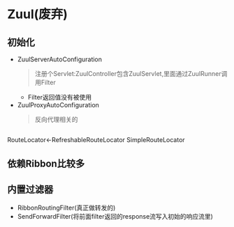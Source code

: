 # Zuul(废弃)
## 初始化
- ZuulServerAutoConfiguration
    > 注册个Servlet:ZuulController包含ZuulServlet,里面通过ZuulRunner调用Filter
    - Filter返回值没有被使用
- ZuulProxyAutoConfiguration
    > 反向代理相关的
##
RouteLocator<-RefreshableRouteLocator
SimpleRouteLocator
## 依赖Ribbon比较多
## 内置过滤器
- RibbonRoutingFilter(真正做转发的)
- SendForwardFilter(将前面filter返回的response流写入初始的响应流里)